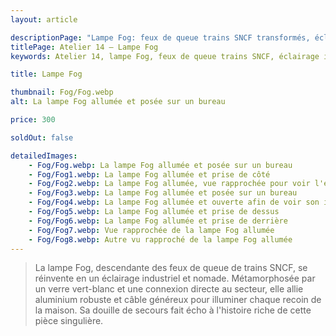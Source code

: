 ```yaml
---
layout: article

descriptionPage: "Lampe Fog: feux de queue trains SNCF transformés, éclairage industriel nomade. Verre vert-blanc, connexion secteur, design robuste, douille de secours."
titlePage: Atelier 14 — Lampe Fog
keywords: Atelier 14, lampe Fog, feux de queue trains SNCF, éclairage industriel, nomade, verre vert-blanc, connexion secteur, design robuste, douille secours

title: Lampe Fog

thumbnail: Fog/Fog.webp
alt: La lampe Fog allumée et posée sur un bureau

price: 300

soldOut: false

detailedImages:
    - Fog/Fog.webp: La lampe Fog allumée et posée sur un bureau
    - Fog/Fog1.webp: La lampe Fog allumée et prise de côté
    - Fog/Fog2.webp: La lampe Fog allumée, vue rapprochée pour voir l'étiquette
    - Fog/Fog3.webp: La lampe Fog allumée et posée sur un bureau
    - Fog/Fog4.webp: La lampe Fog allumée et ouverte afin de voir son intérieur
    - Fog/Fog5.webp: La lampe Fog allumée et prise de dessus
    - Fog/Fog6.webp: La lampe Fog allumée et prise de derrière
    - Fog/Fog7.webp: Vue rapprochée de la lampe Fog allumée
    - Fog/Fog8.webp: Autre vu rapproché de la lampe Fog allumée
---
```

> La lampe Fog, descendante des feux de queue de trains SNCF, se réinvente en un éclairage industriel et nomade. Métamorphosée par un verre vert-blanc et une connexion directe au secteur, elle allie aluminium robuste et câble généreux pour illuminer chaque recoin de la maison. Sa douille de secours fait écho à l'histoire riche de cette pièce singulière.